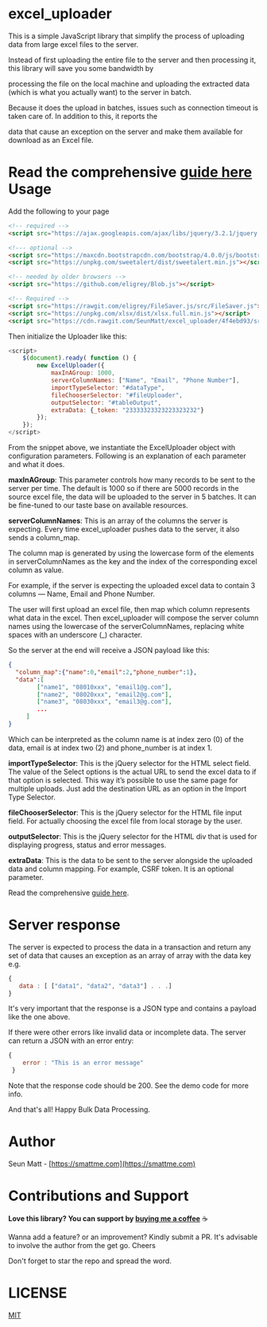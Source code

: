 excel_uploader
==============
This is a simple JavaScript library that simplify the process of uploading data from large excel files to the server.

Instead of first uploading the entire file to the server and then processing it, this library will save you some bandwidth by 

processing the file on the local machine and uploading the extracted data (which is what you actually want) to the server in batch.

Because it does the upload in batches, issues such as connection timeout is taken care of. In addition to this, it reports the 

data that cause an exception on the server and make them available for download as an Excel file.

**Read the comprehensive [guide here](https://smattme.com/blog/technology/process-large-data-from-excel-file-with-a-breeze)**
Usage
=====
Add the following to your page

```html
<!-- required -->
<script src="https://ajax.googleapis.com/ajax/libs/jquery/3.2.1/jquery.min.js"></script>

<!--- optional -->
<script src="https://maxcdn.bootstrapcdn.com/bootstrap/4.0.0/js/bootstrap.min.js"></script>
<script src="https://unpkg.com/sweetalert/dist/sweetalert.min.js"></script>

<!-- needed by older browsers -->
<script src="https://github.com/eligrey/Blob.js"></script>

<!-- Required -->
<script src="https://rawgit.com/eligrey/FileSaver.js/src/FileSaver.js"></script>
<script src="https://unpkg.com/xlsx/dist/xlsx.full.min.js"></script>
<script src="https://cdn.rawgit.com/SeunMatt/excel_uploader/4f4ebd93/src/excel_uploader.js"></script>
```

Then initialize the Uploader like this:

```javascript
<script>
    $(document).ready( function () {
        new ExcelUploader({
            maxInAGroup: 1000,
            serverColumnNames: ["Name", "Email", "Phone Number"],
            importTypeSelector: "#dataType",
            fileChooserSelector: "#fileUploader",
            outputSelector: "#tableOutput",
            extraData: {_token: "23333323323223323232"}
        });
    });
</script>
```

From the snippet above, we instantiate the ExcelUploader object with configuration parameters. Following is an explanation of each parameter and what it does.

**maxInAGroup**: This parameter controls how many records to be sent to the server per time. The default is 1000 so if there are 5000 records in the source excel file, the data will be uploaded to the server in 5 batches. It can be fine-tuned to our taste base on available resources.

**serverColumnNames**: This is an array of the columns the server is expecting. Every time excel_uploader pushes data to the server, it also sends a column_map.

The column map is generated by using the lowercase form of the elements in serverColumnNames as the key and the index of the corresponding excel column as value. 

For example, if the server is expecting the uploaded excel data to contain 3 columns — Name, Email and Phone Number.

The user will first upload an excel file, then map which column represents what data in the excel. Then excel_uploader will compose the server column names using the lowercase of the serverColumnNames, replacing white spaces with an underscore (_) character.

So the server at the end will receive a JSON payload like this:

```json
{
  "column_map":{"name":0,"email":2,"phone_number":1}, 
  "data":[ 
        ["name1", "08010xxx", "email1@g.com"],
        ["name2", "08020xxx", "email2@g.com"],
        ["name3", "08030xxx", "email3@g.com"],
        ...
     ]
}
``` 

Which can be interpreted as the column name is at index zero (0) of the data, email is at index two (2) and phone_number is at index 1.

**importTypeSelector**: This is the jQuery selector for the HTML select field. The value of the Select options is the actual URL to send the excel data to if that option is selected. This way it’s possible to use the same page for multiple uploads. Just add the destination URL as an option in the Import Type Selector.

**fileChooserSelector**: This is the jQuery selector for the HTML file input field. For actually choosing the excel file from local storage by the user.

**outputSelector**: This is the jQuery selector for the HTML div that is used for displaying progress, status and error messages.

**extraData**: This is the data to be sent to the server alongside the uploaded data and column mapping. For example, CSRF token. It is an optional parameter.

Read the comprehensive [guide here](https://smattme.com/blog/technology/process-large-data-from-excel-file-with-a-breeze).

Server response
===============
The server is expected to process the data in a transaction and return any set of data that causes an exception as an array of array 
with the data key e.g.
 
 ```javascript
 {
    data : [ ["data1", "data2", "data3"] . . .]
 }
```
It's very important that the response is a JSON type and contains a payload like the one above.

If there were other errors like invalid data or incomplete data. The server can return a JSON with an error entry:

```javascript
{
    error : "This is an error message"
 }
```

Note that the response code should be 200. See the demo code for more info.

And that's all! Happy Bulk Data Processing.

Author
======
Seun Matt - [https://smattme.com](https://smattme.com)


Contributions and Support
=========================
**Love this library? You can support by [buying me a coffee](http://wallet.ng/pay/ossmatt)** :coffee:

Wanna add a feature? or an improvement? Kindly submit a PR.
It's advisable to involve the author from the get go. Cheers
 
Don't forget to star the repo and spread the word.
 
 
LICENSE
=======
[MIT](LICENSE)